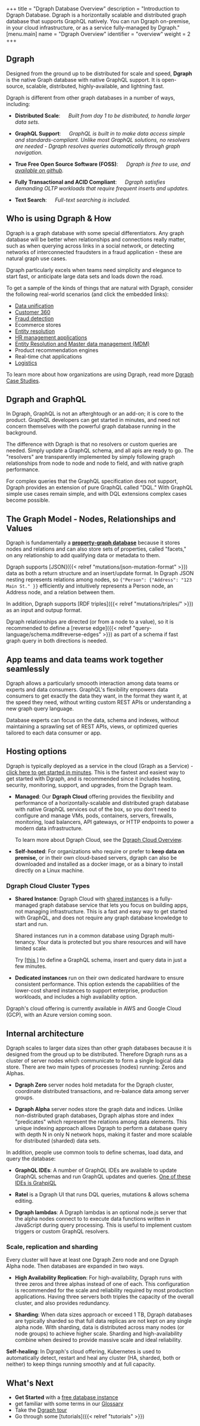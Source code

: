 +++
title = "Dgraph Database Overview"
description = "Introduction to Dgraph Database. Dgraph is a horizontally scalable and distributed graph database that supports GraphQL natively. You can run Dgraph on-premise, in your cloud infrastructure, or as a service fully-managed by Dgraph."
[menu.main]
    name = "Dgraph Overview"
    identifier = "overview"
    weight = 2
+++
## Dgraph

Designed from the ground up to be distributed for scale and speed, **Dgraph** is the native Graph database with native GraphQL support. It is open-source, scalable, distributed, highly-available, and lightning fast.

Dgraph is different from other graph databases in a number of ways, including:

- **Distributed Scale**: &emsp; *Built from day 1 to be distributed, to handle larger data sets.*

- **GraphQL Support**: &emsp; *GraphQL is built in to make data access simple and standards-compliant. Unlike most GraphQL solutions, no resolvers are needed - Dgraph resolves queries automatically through graph navigation.*

- **True Free Open Source Software (FOSS)**: &emsp; *Dgraph is free to use, and [available on github](https://github.com/dgraph-io/dgraph).*

- **Fully Transactional and ACID Compliant**: &emsp; *Dgraph satisfies demanding OLTP workloads that require frequent inserts and updates.*

- **Text Search**: &emsp; *Full-text searching is included.*
## Who is using Dgraph & How
Dgraph is a graph database with some special differentiators. Any graph database will be better when relationships and connections really matter, such as when querying across links in a social network, or detecting networks of interconnected fraudsters in a fraud application - these are natural graph use cases.

Dgraph particularly excels when teams need simplicity and elegance to start fast, or anticipate large data sets and loads down the road.

To get a sample of the kinds of things that are natural with Dgraph, consider the following real-world scenarios 
(and click the embedded links):

* [Data unification](https://dgraph.io/case-studies/factset/)
* [Customer 360](https://dgraph.io/capventis)
* [Fraud detection](https://www.youtube.com/watch?v=rAuDfb1dhl0) <!-- Knights Analytics Dgraph Day video -->
* Ecommerce stores
* [Entity resolution](https://dgraph.io/blog/post/introducing-entity-resolution/)
* [HR management applications](https://www.idgconnect.com/article/3615990/why-graphs-will-form-the-basis-for-a-new-hr-industry.html)
* [Entity Resolution and Master data management (MDM)](https://dgraph.io/blog/post/introducing-entity-resolution/)
* Product recommendation engines
* Real-time chat applications
* [Logistics](https://dgraph.io/case-studies/ke-holdings/)

To learn more about how organizations are using Dgraph, read more
[Dgraph Case Studies](https://dgraph.io/case-studies).

## Dgraph and GraphQL
In Dgraph, GraphQL is not an afterghtough or an add-on; it is core to the product. GraphQL developers can get started in minutes, and need not concern themselves with the powerful graph database running in the background.

The difference with Dgraph is that no resolvers or custom queries are needed. Simply update a GraphQL schema, and all apis are ready to go. The "resolvers" are transparently implemented by simply following graph relationships from node to node and node to field, and with native graph performance.

For complex queries that the GraphQL specification does not support, Dgraph provides an extension of pure GraphQL called "DQL." With GraphQL simple use cases remain simple, and with DQL extensions complex cases become possible.

<!-- TODO: too long. move this part below to GraphQL page 
   Our GraphQL feature allows GraphQL users to get started immediately - simply define a schema and Dgraph automatically builds out CRUD and query APIs. Dgraph works as a standards-compliant GraphQL server, so many web and app developers may not know (or care) that Dgraph is a powerful graph database as well.

   As a native GraphQL database, Dgraph doesn’t have a relational database running in the background, or complex resolvers to map between database and GraphQL schemas. We often call this "single-schema development." The big time savings is that there are no GraphQL resolvers or custom queries needed to get started. All GraphQL fields are "resolved" simply by following our graph database edges to required fields. With single-schema development, you can change your GraphQL schema, insert data, and call your new APIs in seconds, not hours.

   To learn more about Dgraph's GraphQL implementation, see this [GraphQL Overview]({{< relref "/graphql/overview" >}}). If you are a SQL user, check out:

   [Dgraph for SQL Users](https://dgraph.io/learn/courses/datamodel/sql-to-dgraph/overview/introduction/). 
   
   Read more about the motivations for GraphQL and how Facebook still uses it to provide generic yet efficient data access in [the original annoucement of the spec from Facebook](https://engineering.fb.com/2015/09/14/core-data/graphql-a-data-query-language/).
-->
## The Graph Model - Nodes, Relationships and Values

Dgraph is fundamentally a [**property-graph database**](https://www.dataversity.net/what-is-a-property-graph/) because it stores nodes and relations and can also store sets of properties, called "facets," on any relationship to add qualifying data or metadata to them.

<!-- TODO move this to some JSON format page

**Dgraph JSON input example with a facet:**

    {
      "name": "Bob",
      "Address": {
       "street": "123 Main St."
      },
      "Address|since": "2022-02-22"
    }

This JSON structure succinctly represents rich data:
- **Nodes**: A Person node and Address node are included
- **Relation**: The Person node is related to the Address node via an "Address" directed relationship
- **Values**: the person's name is "Bob" and the Address street component is "123 Main St."
- **Facet** metadata: the Address relation is qualified with a property specifying the Address relationship started on February 20, 2022.
-->

Dgraph supports [JSON]({{< relref "mutations/json-mutation-format" >}}) data as both a return structure and an insert/update format. In Dgraph JSON nesting represents relations among nodes, so `{"Person": {"Address": "123 Main St." }}` efficiently and intuitively represents a Person node, an Address node, and a relation between them. 

In addition, Dgraph supports [RDF triples]({{< relref "mutations/triples/" >}}) as an input and outpup format. 

Dgraph relationships are directed (or from a node to a value), so it is recommended to define a [reverse edge]({{< relref "query-language/schema.md#reverse-edges" >}})
as part of a schema if fast graph query in both directions is needed.
## App teams and data teams work together seamlessly
Dgraph allows a particularly smoooth interaction among data teams or experts and data consumers. GraphQL's flexibility empowers data consumers to get exactly the data they want, in the format they want it, at the speed they need, without writing custom REST APIs or understanding a new graph query language.

Database experts can focus on the data, schema and indexes, without maintaining a sprawling set of REST APIs, views, or optimized queries tailored to each data consumer or app.

## Hosting options
Dgraph is typically deployed as a service in the cloud (Graph as a Service) - [click here to get started in minutes](https://cloud.dgraph.io/). This is the fastest and easiest way to get started with Dgraph, and is recommended since it includes hosting, security, monitoring, support, and upgrades, from the Dgraph team.

- **Managed**: Our **Dgraph Cloud** offering provides the flexibility and performance of a horizontally-scalable and distributed graph database with native GraphQL services out of the box, so you don’t need to configure and manage VMs, pods, containers, servers, firewalls, monitoring, load balancers, API gateways, or HTTP endpoints to power a modern data infrastructure.

   To learn more about Dgraph Cloud, see the [Dgraph Cloud Overview](https://dgraph.io/docs/cloud/introduction).

- **Self-hosted**: For organizations who require or prefer to **keep data on premise,** or in their own cloud-based servers, dgraph can also be downloaded and installed as a docker image, or as a binary to install directly on a Linux machine.

### Dgraph Cloud Cluster Types

 - **Shared Instance**: Dgraph Cloud with [shared instances](https://dgraph.io/graphql) is a
fully-managed graph database service that lets you focus on building apps, not
managing infrastructure. This is a fast and easy way to get started with GraphQL, and does not require any graph database knowledge to start and run. 

    Shared instances run in a common database using Dgraph multi-tenancy. Your data is protected but you share resources and will have limited scale.

    Try [[this ]](https://dgraph.io/tour/graphqlintro/2/) to define a GraphQL schema, insert and query data in just a few minutes. 

- **Dedicated instances** run on their own dedicated hardware to ensure consistent performance. This option extends the capabilities of the lower-cost shared instances to support enterprise, production workloads, and includes a high availability option.

Dgraph's cloud offering is currently available in AWS and Google Cloud (GCP), with an Azure version coming soon.
## Internal architecture
Dgraph scales to larger data sizes than other graph databases because it is designed from the groud up to be distributed. Therefore Dgraph runs as a cluster of server nodes which communicate to form a single logical data store. There are two main types of processes (nodes) running: Zeros and Alphas.

- **Dgraph Zero** server nodes hold metadata for the Dgraph cluster, coordinate distributed transactions, and re-balance data among server groups.

- **Dgraph Alpha** server nodes store the graph data and indices. Unlike non-distributed graph databases, Dgraph alphas store and index "predicates" which represent the relations among data elements. This unique indexing approach allows Dgraph to perform a database query with depth N in only N network hops, making it faster and more scalable for distributed (sharded) data sets.

In addition, people use common tools to define schemas, load data, and query the database:

- **GraphQL IDEs**: A number of GraphQL IDEs are available to update GraphQL schemas and run GraphQL updates and queries. [One of these IDEs is GrahpiQL](https://github.com/graphql/graphiql)

- **Ratel** is a Dgraph UI that runs DQL queries, mutations & allows schema editing. 

- **Dgraph lambdas**: A Dgraph lambdas is an optional node.js server that the alpha nodes connect to to execute data functions written in JavaScript during query processing. This is useful to implement custom triggers or custom GraphQL resolvers.

### Scale, replication and sharding
Every cluster will have at least one Dgraph Zero node and one Dgraph Alpha node. Then databases are expanded in two ways.

- **High Availability Replication**: For high-availability, Dgraph runs with three zeros and three alphas instead of one of each. This configuration is recommended for the scale and reliability required by most production applications. Having three servers both triples the capacity of the overall cluster, and also provides redundancy.

- **Sharding**: When data sizes approach or exceed 1 TB, Dgraph databases are typically sharded so that full data replicas are not kept on any single alpha node. With sharding, data is distributed across many nodes (or node groups) to achieve higher scale. Sharding and high-availability combine when desired to provide massive scale and ideal reliability.

**Self-healing**: In Dgraph's cloud offering, Kubernetes is used to automatically detect, restart and heal any cluster (HA, sharded, both or neither) to keep things running smoothly and at full capacity.

## What's Next

- **Get Started** with a [free database instance](https://cloud.dgraph.io) 
- get familiar with some terms in our [Glossary](/dgraph-glossary)
- Take the [Dgraph tour](https://dgraph.io/tour/)
- Go through some [tutorials]({{< relref "tutorials" >}})
